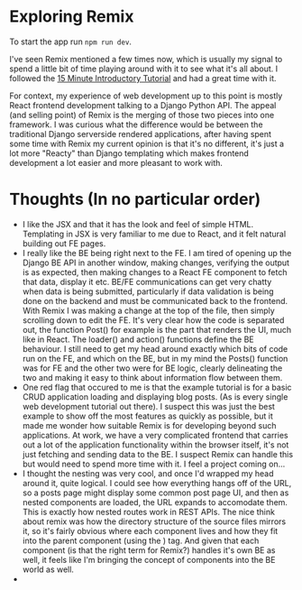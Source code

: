 # Exploring Remix

To start the app run `npm run dev`.

I've seen Remix mentioned a few times now, which is usually my signal to spend a little bit of time playing around with it to see what it's all about. I followed the [15 Minute Introductory Tutorial](https://remix.run/docs/en/v1/tutorials/blog) and had a great time with it. 

For context, my experience of web development up to this point is mostly React frontend development talking to a Django Python API. The appeal (and selling point) of Remix is the merging of those two pieces into one framework. I was curious what the difference would be between the traditional Django serverside rendered applications, after having spent some time with Remix my current opinion is that it's no different, it's just a lot more "Reacty" than Django templating which makes frontend development a lot easier and more pleasant to work with.

# Thoughts (In no particular order)
 - I like the JSX and that it has the look and feel of simple HTML. Templating in JSX is very familiar to me due to React, and it felt natural building out FE pages.
 - I really like the BE being right next to the FE. I am tired of opening up the Django BE API in another window, making changes, verifying the output is as expected, then making changes to a React FE component to fetch that data, display it etc. BE/FE communications can get very chatty when data is being submitted, particularly if data validation is being done on the backend and must be communicated back to the frontend. With Remix I was making a change at the top of the file, then simply scrolling down to edit the FE. It's very clear how the code is separated out, the function Post() for example is the part that renders the UI, much like in React. The loader() and action() functions define the BE behaviour. I still need to get my head around exactly which bits of code run on the FE, and which on the BE, but in my mind the Posts() function was for FE and the other two were for BE logic, clearly delineating the two and making it easy to think about information flow between them. 
 - One red flag that occured to me is that the example tutorial is for a basic CRUD application loading and displaying blog posts. (As is every single web development tutorial out there). I suspect this was just the best example to show off the most features as quickly as possible, but it made me wonder how suitable Remix is for developing beyond such applications. At work, we have a very complicated frontend that carries out a lot of the application functionality within the browser itself, it's not just fetching and sending data to the BE. I suspect Remix can handle this but would need to spend more time with it. I feel a project coming on...
 - I thought the nesting was very cool, and once I'd wrapped my head around it, quite logical. I could see how everything hangs off of the URL, so a posts page might display some common post page UI, and then as nested components are loaded, the URL expands to accomodate them. This is exactly how nested routes work in REST APIs. The nice think about remix was how the directory structure of the source files mirrors it, so it's fairly obvious where each component lives and how they fit into the parent component (using the <Outlet />) tag. And given that each component (is that the right term for Remix?) handles it's own BE as well, it feels like I'm bringing the concept of components into the BE world as well.
 - 
